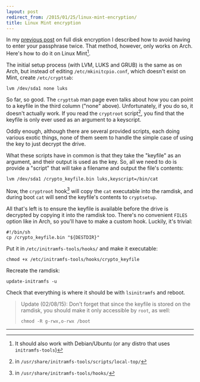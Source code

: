 ```yaml
---
layout: post
redirect_from: /2015/01/25/linux-mint-encryption/
title: Linux Mint encryption
---
```


In my [previous post](/luks-full-disk-encryption/) on full disk encryption I described how to avoid having to enter your passphrase twice. That method, however, only works on Arch. Here's how to do it on Linux Mint[^mint].

The initial setup process (with LVM, LUKS and GRUB) is the same as on Arch, but instead of editing `/etc/mkinitcpio.conf`, which doesn't exist on Mint, create `/etc/crypttab`:

    lvm /dev/sda1 none luks

So far, so good. The `crypttab` man page even talks about how you can point to a keyfile in the third column ("none" above). Unfortunately, if you do so, it doesn't actually work. If you read the `cryptroot` script[^script], you find that the keyfile is only ever used as an argument to a keyscript.

Oddly enough, although there are several provided scripts, each doing various exotic things, none of them seem to handle the simple case of using the key to just decrypt the drive.

What these scripts have in common is that they take the "keyfile" as an argument, and their output is used as the key. So, all we need to do is provide a "script" that will take a filename and output the file's contents:

    lvm /dev/sda1 /crypto_keyfile.bin luks,keyscript=/bin/cat

Now, the `cryptroot` hook[^hook] will copy the `cat` executable into the ramdisk, and during boot `cat` will send the keyfile's contents to `cryptsetup`.

All that's left is to ensure the keyfile is available before the drive is decrypted by copying it into the ramdisk too. There's no convenient `FILES` option like in Arch, so you'll have to make a custom hook. Luckily, it's trivial:

    #!/bin/sh
    cp /crypto_keyfile.bin "${DESTDIR}"

Put it in `/etc/initramfs-tools/hooks/` and make it executable:

    chmod +x /etc/initramfs-tools/hooks/crypto_keyfile

Recreate the ramdisk:

    update-initramfs -u

Check that everything is where it should be with `lsinitramfs` and reboot.

> Update (02/08/15): Don't forget that since the keyfile is stored on the ramdisk, you should make it only accessible by `root`, as well:
>
>     chmod -R g-rwx,o-rwx /boot

---

[^mint]: It should also work with Debian/Ubuntu (or any distro that uses `initramfs-tools`)
[^script]: in `/usr/share/initramfs-tools/scripts/local-top/`
[^hook]: in `/usr/share/initramfs-tools/hooks/`
